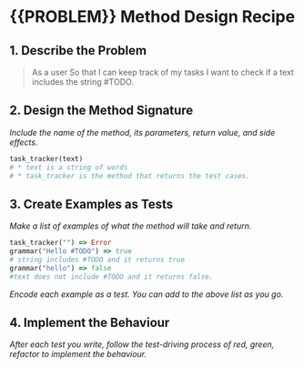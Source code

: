 # {{PROBLEM}} Method Design Recipe

## 1. Describe the Problem

> As a user
>So that I can keep track of my tasks
>I want to check if a text includes the string #TODO.

## 2. Design the Method Signature

_Include the name of the method, its parameters, return value, and side effects._

```ruby
task_tracker(text)
# * text is a string of words
# * task_tracker is the method that returns the test cases.

```

## 3. Create Examples as Tests

_Make a list of examples of what the method will take and return._

```ruby
task_tracker("") => Error
grammar("Hello #TODO") => true
# string includes #TODO and it returns true
grammar("hello") => false
#text does not include #TODO and it returns false.
```

_Encode each example as a test. You can add to the above list as you go._

## 4. Implement the Behaviour

_After each test you write, follow the test-driving process of red, green, refactor to implement the behaviour._